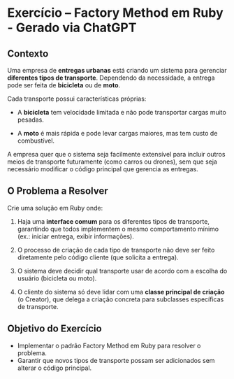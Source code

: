 # Exercício – Factory Method em Ruby - Gerado via ChatGPT

## Contexto

Uma empresa de **entregas urbanas** está criando um sistema para gerenciar **diferentes tipos de transporte**. Dependendo da necessidade, a entrega pode ser feita de **bicicleta** ou de **moto**.

Cada transporte possui características próprias:

- A **bicicleta** tem velocidade limitada e não pode transportar cargas muito pesadas.

- A **moto** é mais rápida e pode levar cargas maiores, mas tem custo de combustível.

A empresa quer que o sistema seja facilmente extensível para incluir outros meios de transporte futuramente (como carros ou drones), sem que seja necessário modificar o código principal que gerencia as entregas.

## O Problema a Resolver

Crie uma solução em Ruby onde:

1. Haja uma **interface comum** para os diferentes tipos de transporte, garantindo que todos implementem o mesmo comportamento mínimo (ex.: iniciar entrega, exibir informações).

2. O processo de criação de cada tipo de transporte não deve ser feito diretamente pelo código cliente (que solicita a entrega).

3. O sistema deve decidir qual transporte usar de acordo com a escolha do usuário (bicicleta ou moto).

4. O cliente do sistema só deve lidar com uma **classe principal de criação** (o Creator), que delega a criação concreta para subclasses específicas de transporte.

## Objetivo do Exercício

- Implementar o padrão Factory Method em Ruby para resolver o problema.
- Garantir que novos tipos de transporte possam ser adicionados sem alterar o código principal.